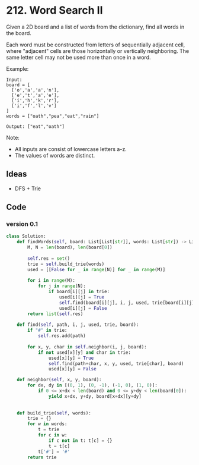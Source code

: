 # 212. Word Search II


Given a 2D board and a list of words from the dictionary, find all words in the board.

Each word must be constructed from letters of sequentially adjacent cell, where "adjacent" cells are those horizontally or vertically neighboring. The same letter cell may not be used more than once in a word.

 

Example:

```
Input: 
board = [
  ['o','a','a','n'],
  ['e','t','a','e'],
  ['i','h','k','r'],
  ['i','f','l','v']
]
words = ["oath","pea","eat","rain"]

Output: ["eat","oath"]
``` 

Note:

* All inputs are consist of lowercase letters a-z.
* The values of words are distinct.


## Ideas 

- DFS + Trie

## Code 

### version 0.1 

``` python 
class Solution:
    def findWords(self, board: List[List[str]], words: List[str]) -> List[str]:
        M, N = len(board), len(board[0])
                
        self.res = set()
        trie = self.build_trie(words)
        used = [[False for _ in range(N)] for _ in range(M)]
        
        for i in range(M):
            for j in range(N):
                if board[i][j] in trie:
                    used[i][j] = True
                    self.find(board[i][j], i, j, used, trie[board[i][j]], board)
                    used[i][j] = False
        return list(self.res)
    
    def find(self, path, i, j, used, trie, board):
        if "#" in trie:  
            self.res.add(path)
            
        for x, y, char in self.neighbor(i, j, board):
            if not used[x][y] and char in trie:
                used[x][y] = True
                self.find(path+char, x, y, used, trie[char], board)
                used[x][y] = False 

    def neighbor(self, x, y, board):
        for dx, dy in [(0, 1), (0, -1), (-1, 0), (1, 0)]:
            if 0 <= x+dx < len(board) and 0 <= y+dy < len(board[0]):
                yield x+dx, y+dy, board[x+dx][y+dy]
        
        
    def build_trie(self, words):
        trie = {}
        for w in words:
            t = trie 
            for c in w:
                if c not in t: t[c] = {}
                t = t[c]
            t['#'] = '#'
        return trie 
```